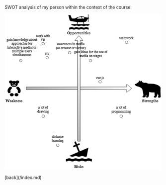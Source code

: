  SWOT analysis of my person within the context of the course:
 <p class="view"><img src="/interactive.png"></p>
[back](/index.md)
 
 
